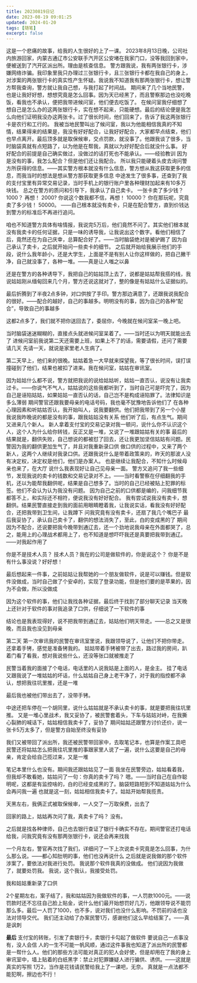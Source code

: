 ```yaml
---
title: 20230819日记
date: 2023-08-19 09:01:25
updated: 2024-01-20
tags: [随笔]
excerpt: false
---
```

这是一个悲痛的故事，给我的人生很好的上了一课。
2023年8月13日晚，公司社内旅游回家，内蒙古通辽市公安联手汽开区公安堵在我家门口，没等我回到家中，便被送到了汽开区派出所。理由是核查信息。
警方跟我说，我有两张银行卡，涉嫌网络诈骗。我印象里我只办理过三张银行卡，且三张银行卡都在我自己的身上，对涉案的两张银行卡的真实性产生怀疑。我说我不知道我有那两张银行卡，想让警方帮我查询，警方就让我自己想，与我打起了时间战。
期间来了几个当地民警，也是让我好好想，想想究竟是怎么回事。因为天已经黑了，而且警察那边也没吃晚饭，看我也不承认，便把我带进候问室，他们便去吃饭了。
在候问室我仔细想了想自己是怎么办的这两张银行卡，实在想不起来，只能硬想。最后的结论便是我怎么向他们证明我没办这两张卡。过了很长时间，他们回来了，告诉了我这两张银行卡是农行和工行的。
我被当地民警叫出了候问室，我以为他能相信我真的不知情，结果得来的结果是，我没有好好配合，让我好好配合，大家都早点结束，他们也早点离开。最后顶多就是取保候审，交点罚款，就没事了。他跟我谈了很多，当时脑袋真就有点短路了，以为他是在帮我，真就以为好好配合后就没什么事。
好好配合的前提是自己确实做过，没做过的话打死也不能承认。——经验教训
因为是没有的事，我怎么配合？但是他们还让我配合。
所以我只能硬着头皮去询问警方所获得的信息。——其实警方根本就没有什么信息，警方想从我这获取更多的信息，而我当时的想法是想从警方那获取更多信息
中途发生了很多事，还查到了我的支付宝里有异常交易记录，当时手机上的银行账户里各种理财加起来有10多万块钱。
总之在警方的质问和引导下，我承认了自己卖卡。
一张卡卖了多少钱？
1000？
再想！
2000?
你说这个数我都不信，再想！
10000？
你在那玩呢，究竟卖了多少钱！
50000。 ——自己根本就没有卖卡，只是在配合警方，直到价钱达到警方的标准后不再进行追问。

咱也不知道警方具体有啥情报，我说完5万后，他们竟然不问了。其实他们根本就没有我卖卡的任何证据，只是一味的诱导我，让我说出这个数字。看他们相信了后，竟然还在为自己庆幸，总算配合好了。——当时脑袋绝对是被驴踢了
因为自己承认了卖卡，之后就开始问一些卖卡的细节。
之后就开始给我展示他们的手段，说什么我年龄小，还是大学生，上面是不是有别人让你这样做的，把自己撇干净，自己就没事了，各种一堆。——真是让人嗤之以鼻

还是在警方的各种诱导下，我把自己的姑姑顶上去了，说都是姑姑帮我搭的线，我说姑姑刚从缅甸回来几个月，警方还说这就对了，整的像是有姑姑什么证据似的。

最后折腾到了半夜2点多钟，对口供按了手印。警方那边满意了，还跟我说我配合的很好。——配合的越好，自己的事越多。明明没有的事，因为自己的各种“配合”，导致自己的事越多

这都2点多了，我们就不把你送回去了，委屈你，今晚就在候问室呆一晚上吧。

当时脑袋迷迷糊糊的，直接点头就进候问室呆着了。——当时还以为明天就能出去了
进候问室前我说第二天还需要上班，如果上不了的话，需要请假，还问了需要请几天
先请一天，就说是家里老人生病了。

第二天早上，他们来的很晚。姑姑着急一大早就来探望我，等了很长时间，误打误撞碰到了他们，结果也被扣了进来。我在候问室，姑姑在审讯室。

因为姑姑什么都不说，警方就把我说的说给姑姑听，姑姑一直否认，说没有让我卖过卡。——你说气不气人，姑姑说的这些我都听到了，当时自己可是吓完了，因为自己是诬陷姑姑，如果姑姑一直否认的话，自己岂不是构成诬陷罪了。法律知识是多么薄弱
期间警官还跟我要母亲的电话号码，我也毫不犹豫地告诉他们了
在各种心理因素和听姑姑否认，我开始叫人，说我要翻供。他们把我带到了另一个小屋
我说我昨晚说的都是没有的事，跟我姑姑没有关系
他们听了后，有点生气。期间又进来几个新人。
新人拿着支付宝的交易记录对我一顿问，说什么你不认识这个人，这个人为什么给你转钱，反正又是一堆，又说了一堆跟姑姑有关的事
最后的结果就是，翻供失败，自己想说的都被怼了回去，还让我更加坚信姑姑有问题。民警因为我的翻供更加生气了，并且对我重新录口供
做口供的过程中，又来了两个新人，这两个人继续对我录口供。还跟我说什么是带着政策来的，昨天的那波人没有决定权，决定权是他们，他们是办案人。
也是继续让我配合，不知什么时候母亲也来了，在大厅
说什么我表现好让自己见母亲一面。
警方又追问了我一些细节，发现我说的卖卡的钱数和交易记录对不上。——当时看警察在仔细翻我的手机，还以为能帮我翻供呢，结果是自己想多了。当时的自己已经被贴上犯罪的标签。他们不会认为认为我没有问题。
因为自己之前的口供都是编的，问我细节我都答不上，和实际还不相符，便说我没有好好配合。
我有尝试说我没有卖卡，想翻供。结果民警直接走到我的面前用眼睛瞪着我，让我说实话，看我没有好好配合，还把我带到卫生间，让我蹲下
问我究竟有没有卖卡，还扇了我几个嘴巴子
最后我妥协了，承认自己卖卡了，翻供的想法消失了，至此，白的变成黑的了
期间因为不配合，还说要把我今晚带到通辽去，还一个劲地说我母亲在外面都哭了，总之，能用上的心理战术都用上了，也不知道是想吓吓我还是真要把我带到通辽。——对我起作用了

你是不是技术人员？
技术人员？我在的公司是做软件的，你是说这个？
你是不是有什么事没说？好好想！

最后想起来一件事，之前姑姑让我帮她的一个朋友做软件，说是可以赚钱。但是软件没做成，当时自己做了个安卓的，实现了登录功能，但是他们要的是苹果的，因为不会做，所以没做成

因为这个软件的事，他们让我找各种证据，最后终于找到了部分聊天记录
当天晚上还针对于软件的事对我追录了口供，仔细说了一下软件的事

结论也是我表现得好，说不把我带到通辽去，姑姑他们明天带走。——总之又是很晚，而且我也没见到母亲

第二天
第一次审讯我的民警在审讯室里说，我跟领导说了，让他们不把你带走。还拿着手铐，感觉是准备铐我的。
姑姑带着手铐被带了出去，路过我的房间，趴着门看了看我，想对我说些什么，还没等张口就被推走了

民警当着我的面接了个电话，电话里的人说我姑是上面的人，是金主。
挂了电话又跟我说了一堆姑姑的坏话，什么姑姑自己身上老干净了，对于我的指控都不承认，想把我往坑里推，还是一堆

最后我也被他们带出去了，没带手铐。

中途还把车停在一个胡同里，说什么姑姑就是不承认卖卡的事，就是要把我往坑里推。
又是一堆心里战术，我又妥协了，被民警套着头，下车与姑姑对峙，在我撕心裂肺的喊话下，姑姑相信我卖卡了，妥协了
期间姑姑还跟警方讨价还价，说一张卡5万太多了，但是警方自始至终没有妥协

我们又被带回了派出所，我还被民警带回家中，去取笔记本，也算是作案工具吧
民警还将姑姑怎么把我往坑里推的事跟家里人说了一遍，说什么这要是自己的母亲，肯定会给自己揽过来，又是一堆

笔记本里什么也没有。期间我还跟姑姑见了一面
我坐在民警旁边，姑姑看着我，但我却不敢看她，姑姑问了一句：你真的卖卡了吗？
嗯。——当时自己在自作聪明呢，这都是有监控啥的，白的已经变成黑的了。脑袋短路短到不知道姑姑为什么会再问我一遍
也就是这一刻，姑姑相信我卖卡了。姑姑开始帮我揽责。

天黑左右，我俩正式被取保候审，一人交了一万取保费，出去了

回家的路上，姑姑再次问了我，真卖卡了吗？
没有。

之后就是找各种律师，自己也去银行查证了银行卡确实不存在。期间警官还打电话给我，问我究竟有没有那两张银行卡，说还会再来找我

一个月左右，警官再次找了我们，详细问了一下上次说卖卡究竟是怎么回事，为什么那么说。——都心知肚明的事，他们也没再说什么
之后就是说我做的那个软件涉案了，要依法对我进行处罚。
我说那个软件我真的没做成。
他们说因为我做了，就要处罚我。
我说，这个我认，我接受处罚。

我和姑姑重新录了口供

2个星期左右，案子结了，我和姑姑因为我做软件的事，一人罚款1000元。——说罚款时还不忘往自己脸上贴金，说什么他们最开始想罚好几万，他跟领导说不能罚那么多。最后一人罚了1000，也不多，说对我们也没什么影响。不罚前的话也没法对领导交代。
我们还主动给了办案民警1万，感谢他们这么早给结案了。——真是讽刺

**最后**
支付宝的转账，引发了卖银行卡，卖银行卡勾起了做软件
要说自己一点事没有，没人会信
人的一生不可能一帆风顺，通过这件事我也知道了派出所的民警都是一帮什么人。他们的那些方法可能对真正的犯人会好使，但是却用在了我的身上
审讯室中，墙上贴着的白纸黑字：禁止对犯罪嫌疑人进行骗供、诱供。——这就是真实的写照
1万2，当作是花钱请民警给我上了一课吧，无奈。
真就是一点法都不能犯啊，擦边也不行！